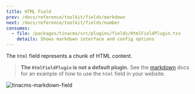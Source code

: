 ```yaml
---
title: HTML Field
prev: /docs/reference/toolkit/fields/markdown
next: /docs/reference/toolkit/fields/number
consumes:
  - file: /packages/tinacms/src/plugins/fields/HtmlFieldPlugin.tsx
    details: Shows markdown interface and config options
---
```


The `html` field represents a chunk of HTML content.

> **The `HtmlFieldPlugin` is not a default plugin.** See the [markdown](https://tina.io/docs/editing/markdown/#registering-the-field-plugins) docs for an example of how to use the `html` field in your website.

![tinacms-markdown-field](/img/fields/markdown.png)
